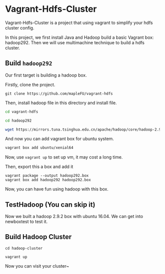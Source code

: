 # Vagrant-Hdfs-Cluster

Vagrant-Hdfs-Cluster is a project that using vagrant to simplify your hdfs cluster config.

In this project, we first install Java and Hadoop build a basic Vagrant box: hadoop292. Then we will use multimachine technique to build a hdfs cluster.

## Build `hadoop292`

Our first target is building a hadoop box. 

Firstly, clone the project.

`git clone https://github.com/mapleFU/vagrant-hdfs`

Then, install hadoop file in this directory and install file.

```bash
cd vagrant-hdfs

cd hadoop292

wget https://mirrors.tuna.tsinghua.edu.cn/apache/hadoop/core/hadoop-2.9.2/hadoop-2.9.2.tar.gz
```

And now you can add vagrant box for ubuntu system.

```bash
vagrant box add ubuntu/xenial64
```

Now, use `vagrant up` to set up vm, it may cost a long time.

Then, export this a box and add it  

```
vagrant package --output hadoop292.box
vagrant box add hadoop292 hadoop292.box
```

Now, you can have fun using hadoop with this box.

## TestHadoop (You can skip it)

Now we built a hadoop 2.9.2 box with ubuntu 16.04. We can get into newboxtest to test it.

## Build Hadoop Cluster


```
cd hadoop-cluster

vagrant up
```

Now you can visit your cluster~
